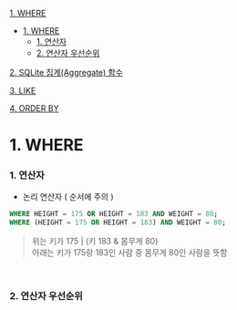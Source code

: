 [1. WHERE](#1-where)
- [1.    WHERE](#1----where)
    - [1. 연산자](#1-연산자)
    - [2. 연산자 우선순위](#2-연산자-우선순위)
 
[2. SQLite 집계(Aggregate) 함수]()

[3. LIKE]()

[4. ORDER BY]()


# 1.    WHERE

### 1. 연산자
- 논리 연산자 ( 순서에 주의 )  
```sql
WHERE HEIGHT = 175 OR HEIGHT = 183 AND WEIGHT = 80;
WHERE (HEIGHT = 175 OR HEIGHT = 183) AND WEIGHT = 80;
```
> 위는 키가 175 | (키 183 & 몸무게 80)  
> 아래는 키가 175랑 183인 사람 중 몸무게 80인 사람을 뜻함  

<br>

### 2. 연산자 우선순위



   
